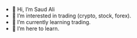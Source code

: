 - 👋 Hi, I’m Saud Ali
- 👀 I’m interested in trading (crypto, stock, forex).
- 🌱 I’m currently learning trading.
- 💞️ I’m here to learn.

<!---
saud-ali-99/saud-ali-99 is a ✨ special ✨ repository because its `README.md` (this file) appears on your GitHub profile.
You can click the Preview link to take a look at your changes.
--->
